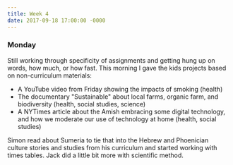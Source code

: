 ```yaml
---
title: Week 4
date: 2017-09-18 17:00:00 -0000
---
```

### Monday

Still working through specificity of assignments and getting hung up on words, how much, or how fast. This morning I gave the kids projects based on non-curriculum materials:

* A YouTube video from Friday showing the impacts of smoking (health)
* The documentary "Sustainable" about local farms, organic farm, and biodiversity (health, social studies, science)
* A NYTimes article about the Amish embracing some digital technology, and how we moderate our use of technology at home (health, social studies)

Simon read about Sumeria to tie that into the Hebrew and Phoenician culture stories and studies from his curriculum and started working with times tables. Jack did a little bit more with scientific method.